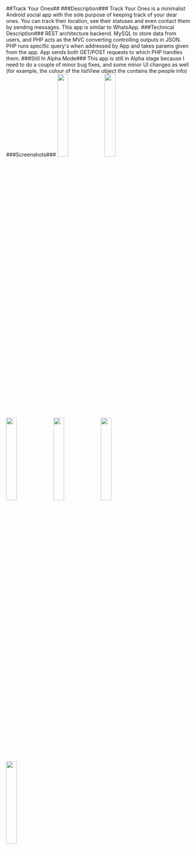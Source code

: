 ##Track Your Ones##
###Description###
Track Your Ones is a minimalist Android social app with the sole purpose of keeping track of your dear ones. You can track their location, see their statuses and even contact them by sending messages. This app is similar to WhatsApp. 
###Technical Description###
REST architecture backend. MySQL to store data from users, and PHP acts as the MVC converting controlling outputs in JSON. PHP runs specific query's when addressed by App and takes params given from the app. App sends both GET/POST requests to which PHP handles them. 
###Still In Alpha Mode###
This app is still in Alpha stage because I need to do a couple of minor bug fixes, and some minor UI changes as well (for example, the colour of the listView object the contains the people info)
###Screenshots###
<img width="24%" src="https://ece.uwaterloo.ca/~zu2syed/trackyourones_screenshot1.png" />&nbsp;
<img width="24%" src="https://ece.uwaterloo.ca/~zu2syed/trackyourones_screenshot2.png" />&nbsp;
<img width="24%" src="https://ece.uwaterloo.ca/~zu2syed/trackyourones_screenshot3.png" />&nbsp;
<img width="24%" src="https://ece.uwaterloo.ca/~zu2syed/trackyourones_screenshot4.png" />&nbsp;
<img width="24%" src="https://ece.uwaterloo.ca/~zu2syed/trackyourones_screenshot5.png" />&nbsp;
<img width="24%" src="https://ece.uwaterloo.ca/~zu2syed/trackyourones_screenshot6.png" />&nbsp;
